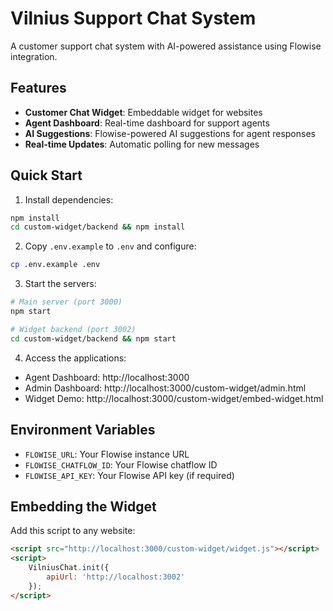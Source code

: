 # Vilnius Support Chat System

A customer support chat system with AI-powered assistance using Flowise integration.

## Features

- **Customer Chat Widget**: Embeddable widget for websites
- **Agent Dashboard**: Real-time dashboard for support agents
- **AI Suggestions**: Flowise-powered AI suggestions for agent responses
- **Real-time Updates**: Automatic polling for new messages

## Quick Start

1. Install dependencies:
```bash
npm install
cd custom-widget/backend && npm install
```

2. Copy `.env.example` to `.env` and configure:
```bash
cp .env.example .env
```

3. Start the servers:
```bash
# Main server (port 3000)
npm start

# Widget backend (port 3002)
cd custom-widget/backend && npm start
```

4. Access the applications:
- Agent Dashboard: http://localhost:3000
- Admin Dashboard: http://localhost:3000/custom-widget/admin.html
- Widget Demo: http://localhost:3000/custom-widget/embed-widget.html

## Environment Variables

- `FLOWISE_URL`: Your Flowise instance URL
- `FLOWISE_CHATFLOW_ID`: Your Flowise chatflow ID
- `FLOWISE_API_KEY`: Your Flowise API key (if required)

## Embedding the Widget

Add this script to any website:
```html
<script src="http://localhost:3000/custom-widget/widget.js"></script>
<script>
    VilniusChat.init({
        apiUrl: 'http://localhost:3002'
    });
</script>
```